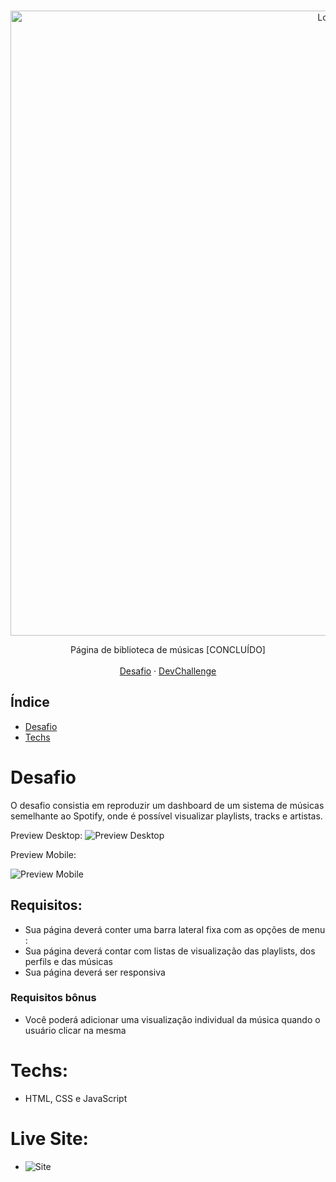 <br />
<p align="center">
    <img src="https://imgur.com/ipLHFFb.gif" alt="Logo" width="1000">

  <p align="center">
     Página de biblioteca de músicas [CONCLUÍDO]
       <br/>
    <br/>
    <a href="https://github.com/mannoeu/landing-page-music">Desafio</a>
    ·
    <a href="https://www.devchallenge.com.br/">DevChallenge</a>
  </p>
</p>

## Índice

* [Desafio](#desafio)
* [Techs](#techs)

# Desafio
O desafio consistia em reproduzir um dashboard de um sistema de músicas semelhante ao Spotify, onde é possível visualizar playlists, tracks e artistas.

Preview Desktop:
![Preview Desktop](/design/desktop.png)

Preview Mobile:

![Preview Mobile](/design/mobile.png)

## Requisitos:
- Sua página deverá conter uma barra lateral fixa com as opções de menu<br> :
- Sua página deverá contar com listas de visualização das playlists, dos perfils e das músicas<br>
- Sua página deverá ser responsiva

### Requisitos bônus
- Você poderá adicionar uma visualização individual da música quando o usuário clicar na mesma

# Techs: 
- HTML, CSS e JavaScript

# Live Site:

- ![Site](https://mbarbosasan.github.io/uMusic/)
